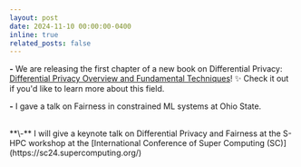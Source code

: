 ```yaml
---
layout: post
date: 2024-11-10 00:00:00-0400
inline: true
related_posts: false
---
```


**\-**  We are releasing the first chapter of a new book on Differential Privacy: 
[Differential Privacy Overview and Fundamental Techniques](https://arxiv.org/abs/2411.04710)! :sparkles: 
Check it out if you'd like to learn more about this field.
<br>

**\-**  I gave a talk on Fairness in constrained ML systems at Ohio State. 

<br>
**\-**  I will give a keynote talk on Differential Privacy and Fairness 
at the S-HPC workshop at the [International Conference of Super Computing (SC)](https://sc24.supercomputing.org/)

